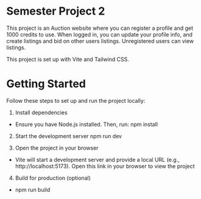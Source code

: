 # Semester Project 2

This project is an Auction website where you can register a profile and get 1000 credits to use.
When logged in, you can update your profile info, and create listings and bid on other users listings.
Unregistered users can view listings.

This project is set up with Vite and Tailwind CSS.

# Getting Started

Follow these steps to set up and run the project locally:

1. Install dependencies

- Ensure you have Node.js installed. Then, run:
  npm install

2. Start the development server
   npm run dev

3. Open the project in your browser

- Vite will start a development server and provide a local URL (e.g., http://localhost:5173). Open this link in your browser to view the project

4. Build for production (optional)

- npm run build
